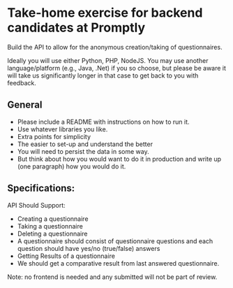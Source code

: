 # Take-home exercise for backend candidates at Promptly

Build the API to allow for the anonymous creation/taking of questionnaires.

Ideally you will use either Python, PHP, NodeJS. You may use another language/platform (e.g., Java, .Net) if you so choose, but please be aware it will take us significantly longer in that case to get back to you with feedback.

## General

* Please include a README with instructions on how to run it. 
* Use whatever libraries you like. 
* Extra points for simplicity
* The easier to set-up and understand the better
* You will need to persist the data in some way. 
* But think about how you would want to do it in production and write up (one paragraph) how you would do it. 

## Specifications:

API Should Support:
* Creating a questionnaire
* Taking a questionnaire
* Deleting a questionnaire
* A questionnaire should consist of questionnaire questions and each question should have yes/no (true/false) answers
* Getting Results of a questionnaire
* We should get a comparative result from last answered questionnaire.

Note: no frontend is needed and any submitted will not be part of review.

